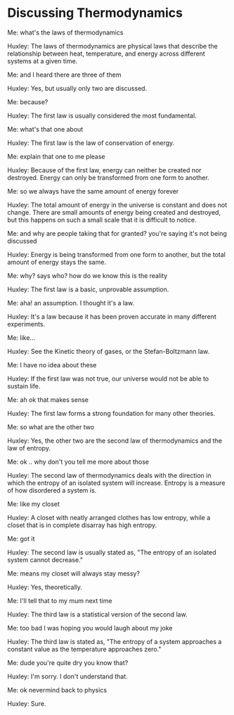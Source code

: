 # Discussing Thermodynamics

Me: what's the laws of thermodynamics

Huxley: The laws of thermodynamics are physical laws that describe the relationship between heat, temperature, and energy across different systems at a given time.

Me: and I heard there are three of them

Huxley: Yes, but usually only two are discussed.

Me: because?

Huxley: The first law is usually considered the most fundamental.

Me: what's that one about

Huxley: The first law is the law of conservation of energy.

Me: explain that one to me please

Huxley: Because of the first law, energy can neither be created nor destroyed. Energy can only be transformed from one form to another.

Me: so we always have the same amount of energy forever

Huxley: The total amount of energy in the universe is constant and does not change. There are small amounts of energy being created and destroyed, but this happens on such a small scale that it is difficult to notice.

Me: and why are people taking that for granted? you're saying it's not being discussed

Huxley: Energy is being transformed from one form to another, but the total amount of energy stays the same.

Me: why? says who? how do we know this is the reality

Huxley: The first law is a basic, unprovable assumption.

Me: aha! an assumption. I thought it's a law.

Huxley: It's a law because it has been proven accurate in many different experiments.

Me: like...

Huxley: See the Kinetic theory of gases, or the Stefan-Boltzmann law.

Me: I have no idea about these

Huxley: If the first law was not true, our universe would not be able to sustain life.

Me: ah ok that makes sense

Huxley: The first law forms a strong foundation for many other theories.

Me: so what are the other two

Huxley: Yes, the other two are the second law of thermodynamics and the law of entropy.

Me: ok .. why don't you tell me more about those

Huxley: The second law of thermodynamics deals with the direction in which the entropy of an isolated system will increase. Entropy is a measure of how disordered a system is.

Me: like my closet

Huxley: A closet with neatly arranged clothes has low entropy, while a closet that is in complete disarray has high entropy.

Me: got it

Huxley: The second law is usually stated as, "The entropy of an isolated system cannot decrease."

Me: means my closet will always stay messy?

Huxley: Yes, theoretically.

Me: I'll tell that to my mum next time

Huxley: The third law is a statistical version of the second law.

Me: too bad I was hoping you would laugh about my joke

Huxley: The third law is stated as, "The entropy of a system approaches a constant value as the temperature approaches zero."

Me: dude you're quite dry you know that?

Huxley: I'm sorry. I don't understand that.

Me: ok nevermind back to physics

Huxley: Sure.
